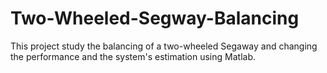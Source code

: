 Two-Wheeled-Segway-Balancing
============================

This project study the balancing of a two-wheeled Segaway and changing the performance and the system's estimation using Matlab.
